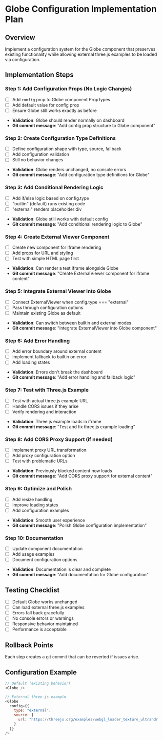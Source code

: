 # Globe Configuration Implementation Plan

## Overview
Implement a configuration system for the Globe component that preserves existing functionality while allowing external three.js examples to be loaded via configuration.

## Implementation Steps

### Step 1: Add Configuration Props (No Logic Changes)
- [ ] Add `config` prop to Globe component PropTypes
- [ ] Add default value for config prop
- [ ] Ensure Globe still works exactly as before
- **Validation**: Globe should render normally on dashboard
- **Git commit message**: "Add config prop structure to Globe component"

### Step 2: Create Configuration Type Definitions
- [ ] Define configuration shape with type, source, fallback
- [ ] Add configuration validation
- [ ] Still no behavior changes
- **Validation**: Globe renders unchanged, no console errors
- **Git commit message**: "Add configuration type definitions for Globe"

### Step 3: Add Conditional Rendering Logic
- [ ] Add if/else logic based on config.type
- [ ] "builtin" (default) runs existing code
- [ ] "external" renders placeholder div
- **Validation**: Globe still works with default config
- **Git commit message**: "Add conditional rendering logic to Globe"

### Step 4: Create External Viewer Component
- [ ] Create new component for iframe rendering
- [ ] Add props for URL and styling
- [ ] Test with simple HTML page first
- **Validation**: Can render a test iframe alongside Globe
- **Git commit message**: "Create ExternalViewer component for iframe content"

### Step 5: Integrate External Viewer into Globe
- [ ] Connect ExternalViewer when config.type === "external"
- [ ] Pass through configuration options
- [ ] Maintain existing Globe as default
- **Validation**: Can switch between builtin and external modes
- **Git commit message**: "Integrate ExternalViewer into Globe component"

### Step 6: Add Error Handling
- [ ] Add error boundary around external content
- [ ] Implement fallback to builtin on error
- [ ] Add loading states
- **Validation**: Errors don't break the dashboard
- **Git commit message**: "Add error handling and fallback logic"

### Step 7: Test with Three.js Example
- [ ] Test with actual three.js example URL
- [ ] Handle CORS issues if they arise
- [ ] Verify rendering and interaction
- **Validation**: Three.js example loads in iframe
- **Git commit message**: "Test and fix three.js example loading"

### Step 8: Add CORS Proxy Support (if needed)
- [ ] Implement proxy URL transformation
- [ ] Add proxy configuration option
- [ ] Test with problematic URLs
- **Validation**: Previously blocked content now loads
- **Git commit message**: "Add CORS proxy support for external content"

### Step 9: Optimize and Polish
- [ ] Add resize handling
- [ ] Improve loading states
- [ ] Add configuration examples
- **Validation**: Smooth user experience
- **Git commit message**: "Polish Globe configuration implementation"

### Step 10: Documentation
- [ ] Update component documentation
- [ ] Add usage examples
- [ ] Document configuration options
- **Validation**: Documentation is clear and complete
- **Git commit message**: "Add documentation for Globe configuration"

## Testing Checklist
- [ ] Default Globe works unchanged
- [ ] Can load external three.js examples
- [ ] Errors fall back gracefully
- [ ] No console errors or warnings
- [ ] Responsive behavior maintained
- [ ] Performance is acceptable

## Rollback Points
Each step creates a git commit that can be reverted if issues arise.

## Configuration Example
```javascript
// Default (existing behavior)
<Globe />

// External three.js example
<Globe 
  config={{
    type: "external",
    source: {
      url: "https://threejs.org/examples/webgl_loader_texture_ultrahdr.html"
    }
  }}
/>
```